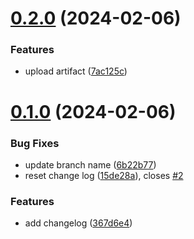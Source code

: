 # [0.2.0](https://github.com/pritisas/greetings-ci/compare/v0.1.0...v0.2.0) (2024-02-06)


### Features

* upload artifact ([7ac125c](https://github.com/pritisas/greetings-ci/commit/7ac125ce7e4f4eb693fb7d183f6d8098746da939))



# [0.1.0](https://github.com/pritisas/greetings-ci/compare/367d6e4effccc5ad1e31155787716da8362b8b1d...v0.1.0) (2024-02-06)


### Bug Fixes

*  update branch name ([6b22b77](https://github.com/pritisas/greetings-ci/commit/6b22b77849e76ff32fdb38e5632c5176cd6e11e3))
* reset change log ([15de28a](https://github.com/pritisas/greetings-ci/commit/15de28a298c1ebfa9ca68a09e62e3ac87111481d)), closes [#2](https://github.com/pritisas/greetings-ci/issues/2)


### Features

* add changelog ([367d6e4](https://github.com/pritisas/greetings-ci/commit/367d6e4effccc5ad1e31155787716da8362b8b1d))



